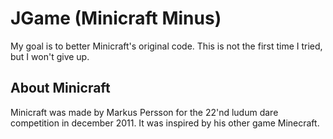 # JGame (Minicraft Minus)

My goal is to better Minicraft's original code. This is not the first time I tried, but I won't give up.

## About Minicraft

Minicraft was made by Markus Persson for the 22'nd ludum dare competition in december 2011. It was inspired by his other game Minecraft.